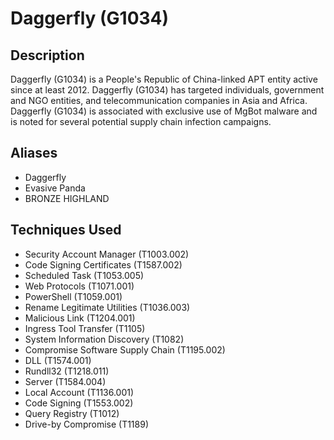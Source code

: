 # Daggerfly (G1034)

## Description
Daggerfly (G1034) is a People's Republic of China-linked APT entity active since at least 2012. Daggerfly (G1034) has targeted individuals, government and NGO entities, and telecommunication companies in Asia and Africa. Daggerfly (G1034) is associated with exclusive use of MgBot malware and is noted for several potential supply chain infection campaigns.

## Aliases
- Daggerfly
- Evasive Panda
- BRONZE HIGHLAND

## Techniques Used
- Security Account Manager (T1003.002)
- Code Signing Certificates (T1587.002)
- Scheduled Task (T1053.005)
- Web Protocols (T1071.001)
- PowerShell (T1059.001)
- Rename Legitimate Utilities (T1036.003)
- Malicious Link (T1204.001)
- Ingress Tool Transfer (T1105)
- System Information Discovery (T1082)
- Compromise Software Supply Chain (T1195.002)
- DLL (T1574.001)
- Rundll32 (T1218.011)
- Server (T1584.004)
- Local Account (T1136.001)
- Code Signing (T1553.002)
- Query Registry (T1012)
- Drive-by Compromise (T1189)
